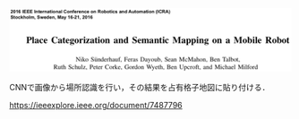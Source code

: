 ![論文](https://github.com/soraKING44/survey_paper/blob/images/semantic_mapping/indoor/Place%20categorization%20and%20semantic%20mapping%20on%20a%20mobile%20robot.png)

CNNで画像から場所認識を行い，その結果を占有格子地図に貼り付ける．

https://ieeexplore.ieee.org/document/7487796
